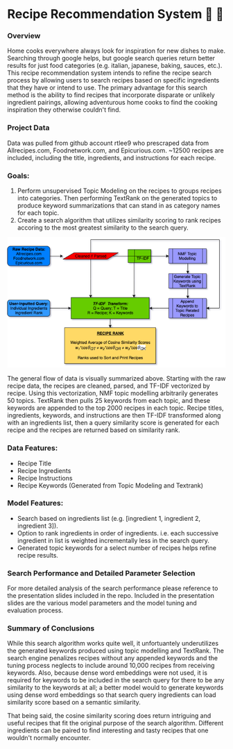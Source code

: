 # Recipe Recommendation System :hamburger: :pizza:

### Overview
Home cooks everywhere always look for inspiration for new dishes to make. Searching through google helps, but google search queries return better results for just food categories (e.g. italian, japanese, baking, sauces, etc.). This recipe recommendation system intends to refine the recipe search process by allowing users to search recipes based on specific ingredients that they have or intend to use. The primary advantage for this search method is the ability to find recipes that incorporate disparate or unlikely ingredient pairings, allowing adventurous home cooks to find the cooking inspiration they otherwise couldn't find.

### Project Data
Data was pulled from github account rtlee9 who prescraped data from Allrecipes.com, Foodnetwork.com, and Epicurious.com. ~12500 recipes are included, including the title, ingredients, and instructions for each recipe.

### Goals:
1. Perform unsupervised Topic Modeling on the recipes to groups recipes into categories. Then performing TextRank on the generated topics to produce keyword summarizations that can stand in as category names for each topic.
2. Create a search algorithm that utilizes similarity scoring to rank recipes accoring to the most greatest similarity to the search query.

![Data Model Flow Chart](RecipeDataFlowChart.png)

The general flow of data is visually summarized above. Starting with the raw recipe data, the recipes are cleaned, parsed, and TF-IDF vectorized by recipe. Using this vectorization, NMF topic modelling arbitrarily generates 50 topics. TextRank then pulls 25 keywords from each topic, and these keywords are appended to the top 2000 recipes in each topic. Recipe titles, ingredients, keywords, and instructions are then TF-IDF transformed along with an ingredients list, then a query similarity score is generated for each recipe and the recipes are returned based on similarity rank.

### Data Features:
- Recipe Title
- Recipe Ingredients
- Recipe Instructions
- Recipe Keywords (Generated from Topic Modeling and Textrank)

### Model Features:
- Search based on ingredients list \(e.g. \[ingredient 1, ingredient 2, ingredient 3\]\).
- Option to rank ingredients in order of ingredients. i.e. each successive ingredient in list is weighted incrementally less in the search query.
- Generated topic keywords for a select number of recipes helps refine recipe results.

### Search Performance and Detailed Parameter Selection
For more detailed analysis of the search performance please reference to the presentation slides included in the repo. Included in the presentation slides are the various model parameters and the model tuning and evaluation process.

### Summary of Conclusions
While this search algorithm works quite well, it unfortuantely underutilizes the generated keywords produced using topic modelling and TextRank. The search engine penalizes recipes without any appended keywords and the tuning process neglects to include around 10,000 recipes from receiving keywords. Also, because dense word embeddings were not used, it is required for keywords to be included in the search query for there to be any similarity to the keywords at all; a better model would to generate keywords using dense word embeddings so that search query ingredients can load similarity score based on a semantic similarity.

That being said, the cosine similarity scoring does return intriguing and useful recipes that fit the original purpose of the search algorithm. Different ingredients can be paired to find interesting and tasty recipes that one wouldn't normally encounter.
